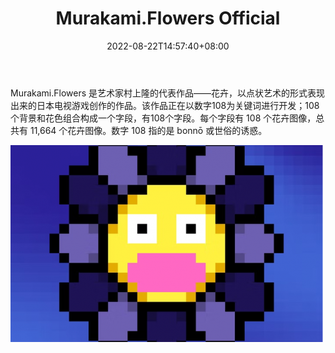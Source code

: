 ﻿---
title: "Murakami.Flowers Official"
description: "Murakami.Flowers 是艺术家村上隆的代表作品——花卉，以点状艺术的形式表现出来的日本电视游戏创作的作品。"
date: 2022-08-22T14:57:40+08:00
lastmod: 2022-08-22T14:57:40+08:00
draft: false
authors: ["Simon"]
featuredImage: "murakami-flowers-official.png"
tags: ["Collectibles","Murakami.Flowers Official"]
categories: ["nfts"]
nfts: ["Collectibles"]
blockchain: "ETH"
website: "https://murakamiflowers.kaikaikiki.com/"
twitter: ""
discord: ""
telegram: ""
github: ""
youtube: ""
twitch: ""
facebook: ""
instagram: "https://www.instagram.com/murakami.flower2022/"
reddit: ""
medium: ""
steam: ""
gitbook: ""
googleplay: ""
appstore: ""
status: "Live"
weight: 
lightgallery: true
toc: true
pinned: false
recommend: false
recommend1: false
---
Murakami.Flowers 是艺术家村上隆的代表作品——花卉，以点状艺术的形式表现出来的日本电视游戏创作的作品。该作品正在以数字108为关键词进行开发；108个背景和花色组合构成一个字段，有108个字段。每个字段有 108 个花卉图像，总共有 11,664 个花卉图像。数字 108 指的是 bonnō 或世俗的诱惑。

![配图](4442d28db329a7349ae57e.png)
